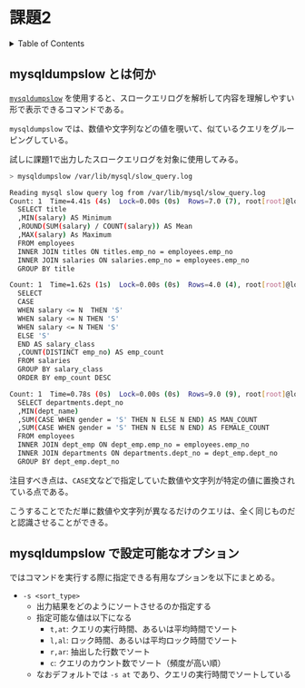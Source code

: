 # 課題2

<!-- START doctoc generated TOC please keep comment here to allow auto update -->
<!-- DON'T EDIT THIS SECTION, INSTEAD RE-RUN doctoc TO UPDATE -->
<details>
<summary>Table of Contents</summary>

- [mysqldumpslow とは何か](#mysqldumpslow-%E3%81%A8%E3%81%AF%E4%BD%95%E3%81%8B)
- [mysqldumpslow で設定可能なオプション](#mysqldumpslow-%E3%81%A7%E8%A8%AD%E5%AE%9A%E5%8F%AF%E8%83%BD%E3%81%AA%E3%82%AA%E3%83%97%E3%82%B7%E3%83%A7%E3%83%B3)

</details>
<!-- END doctoc generated TOC please keep comment here to allow auto update -->

## mysqldumpslow とは何か

[`mysqldumpslow`](https://dev.mysql.com/doc/refman/8.0/en/mysqldumpslow.html) を使用すると、スロークエリログを解析して内容を理解しやすい形で表示できるコマンドである。

`mysqldumpslow` では、数値や文字列などの値を覗いて、似ているクエリをグルーピングしている。

試しに課題1で出力したスロークエリログを対象に使用してみる。

```bash
> mysqldumpslow /var/lib/mysql/slow_query.log 

Reading mysql slow query log from /var/lib/mysql/slow_query.log
Count: 1  Time=4.41s (4s)  Lock=0.00s (0s)  Rows=7.0 (7), root[root]@localhost
  SELECT title
  ,MIN(salary) AS Minimum
  ,ROUND(SUM(salary) / COUNT(salary)) AS Mean
  ,MAX(salary) As Maximum
  FROM employees
  INNER JOIN titles ON titles.emp_no = employees.emp_no
  INNER JOIN salaries ON salaries.emp_no = employees.emp_no
  GROUP BY title

Count: 1  Time=1.62s (1s)  Lock=0.00s (0s)  Rows=4.0 (4), root[root]@localhost
  SELECT
  CASE 
  WHEN salary <= N  THEN 'S'
  WHEN salary <= N THEN 'S'
  WHEN salary <= N THEN 'S'
  ELSE 'S'
  END AS salary_class
  ,COUNT(DISTINCT emp_no) AS emp_count
  FROM salaries
  GROUP BY salary_class
  ORDER BY emp_count DESC

Count: 1  Time=0.78s (0s)  Lock=0.00s (0s)  Rows=9.0 (9), root[root]@localhost
  SELECT departments.dept_no
  ,MIN(dept_name)
  ,SUM(CASE WHEN gender = 'S' THEN N ELSE N END) AS MAN_COUNT
  ,SUM(CASE WHEN gender = 'S' THEN N ELSE N END) AS FEMALE_COUNT
  FROM employees
  INNER JOIN dept_emp ON dept_emp.emp_no = employees.emp_no
  INNER JOIN departments ON departments.dept_no = dept_emp.dept_no
  GROUP BY dept_emp.dept_no
```

注目すべき点は、`CASE`文などで指定していた数値や文字列が特定の値に置換されている点である。

こうすることでただ単に数値や文字列が異なるだけのクエリは、全く同じものだと認識させることができる。

## mysqldumpslow で設定可能なオプション

ではコマンドを実行する際に指定できる有用なプションを以下にまとめる。

- `-s <sort_type>`
  - 出力結果をどのようにソートさせるのか指定する
  - 指定可能な値は以下になる
    - `t,at`: クエリの実行時間、あるいは平均時間でソート
    - `l,al`: ロック時間、あるいは平均ロック時間でソート
    - `r,ar`: 抽出した行数でソート
    - `c`: クエリのカウント数でソート（頻度が高い順）
  - なおデフォルトでは `-s at` であり、クエリの実行時間でソートしている
